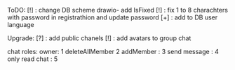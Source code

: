 ToDO:
[!] : change DB scheme drawio- add IsFixed
[!] : fix 1 to 8 charachters with password in registrathion and update password
[+] : add to DB user language


Upgrade:
[?] : add public chanels
[!] : add avatars to group chat

chat roles:
owner: 1
deleteAllMember 2
addMember : 3
send message : 4
only read chat : 5